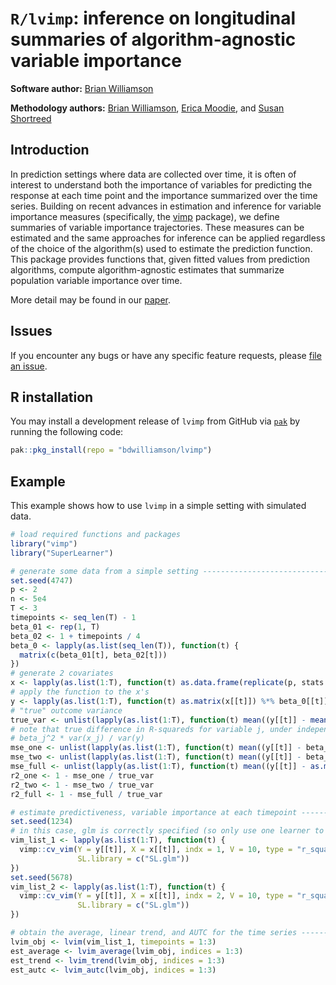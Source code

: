 # `R/lvimp`: inference on longitudinal summaries of algorithm-agnostic variable importance

**Software author:** [Brian Williamson](https://bdwilliamson.github.io/)

**Methodology authors:** [Brian Williamson](https://bdwilliamson.github.io/), [Erica Moodie](https://www.mcgill.ca/epi-biostat-occh/erica-moodie), and [Susan Shortreed](https://www.kpwashingtonresearch.org/our-research/our-scientists/shortreed-susan-m)

## Introduction

In prediction settings where data are collected over time, it is often of interest to understand both the importance of variables for predicting the response at each time point and the importance summarized over the time series. Building on recent advances in estimation and inference for variable importance measures (specifically, the [vimp](https://github.com/bdwilliamson/vimp) package), we define summaries of variable importance trajectories. These measures can be estimated and the same approaches for inference can be applied regardless of the choice of the algorithm(s) used to estimate the prediction function. This package provides functions that, given fitted values from prediction algorithms, compute algorithm-agnostic estimates that summarize population variable importance over time. 

More detail may be found in our [paper](https://arxiv.org/pdf/2311.01638.pdf).

## Issues

If you encounter any bugs or have any specific feature requests, please [file an issue](https://github.com/bdwilliamson/lvimp/issues).

## R installation

You may install a development release of `lvimp` from GitHub via [`pak`](https://pak.r-lib.org) by running the following code:

```r
pak::pkg_install(repo = "bdwilliamson/lvimp")
```

## Example

This example shows how to use `lvimp` in a simple setting with simulated data.

```r
# load required functions and packages
library("vimp")
library("SuperLearner")

# generate some data from a simple setting -------------------------------------
set.seed(4747)
p <- 2
n <- 5e4
T <- 3
timepoints <- seq_len(T) - 1
beta_01 <- rep(1, T)
beta_02 <- 1 + timepoints / 4
beta_0 <- lapply(as.list(seq_len(T)), function(t) {
  matrix(c(beta_01[t], beta_02[t]))
})
# generate 2 covariates
x <- lapply(as.list(1:T), function(t) as.data.frame(replicate(p, stats::rnorm(n, 0, 1))))
# apply the function to the x's
y <- lapply(as.list(1:T), function(t) as.matrix(x[[t]]) %*% beta_0[[t]] + rnorm(n, 0, 1))
# "true" outcome variance
true_var <- unlist(lapply(as.list(1:T), function(t) mean((y[[t]] - mean(y[[t]])) ^ 2)))
# note that true difference in R-squareds for variable j, under independence, is
# beta_j^2 * var(x_j) / var(y)
mse_one <- unlist(lapply(as.list(1:T), function(t) mean((y[[t]] - beta_01[t] * x[[t]][, 1]) ^ 2)))
mse_two <- unlist(lapply(as.list(1:T), function(t) mean((y[[t]] - beta_02[t] * x[[t]][, 2]) ^ 2)))
mse_full <- unlist(lapply(as.list(1:T), function(t) mean((y[[t]] - as.matrix(x[[t]]) %*% beta_0[[t]]) ^ 2)))
r2_one <- 1 - mse_one / true_var
r2_two <- 1 - mse_two / true_var
r2_full <- 1 - mse_full / true_var

# estimate predictiveness, variable importance at each timepoint ---------------
set.seed(1234)
# in this case, glm is correctly specified (so only use one learner to speed things up)
vim_list_1 <- lapply(as.list(1:T), function(t) {
  vimp::cv_vim(Y = y[[t]], X = x[[t]], indx = 1, V = 10, type = "r_squared",
               SL.library = c("SL.glm"))
})
set.seed(5678)
vim_list_2 <- lapply(as.list(1:T), function(t) {
  vimp::cv_vim(Y = y[[t]], X = x[[t]], indx = 2, V = 10, type = "r_squared",
               SL.library = c("SL.glm"))
})

# obtain the average, linear trend, and AUTC for the time series ---------------
lvim_obj <- lvim(vim_list_1, timepoints = 1:3)
est_average <- lvim_average(lvim_obj, indices = 1:3)
est_trend <- lvim_trend(lvim_obj, indices = 1:3)
est_autc <- lvim_autc(lvim_obj, indices = 1:3)
```
